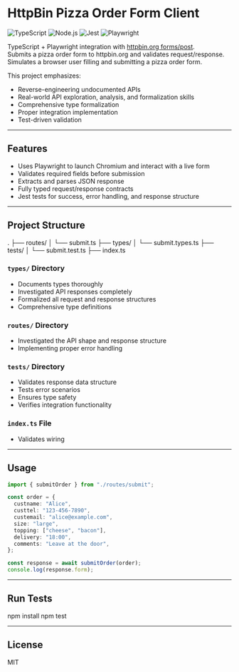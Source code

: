 # HttpBin Pizza Order Form Client
![TypeScript](https://img.shields.io/badge/TypeScript-deepskyblue)
![Node.js](https://img.shields.io/badge/Node.js-green)
![Jest](https://img.shields.io/badge/Jest-maroon)
![Playwright](https://img.shields.io/badge/Play-wright-darkred?labelColor=green)

TypeScript + Playwright integration with [httpbin.org forms/post](https://httpbin.org/forms/post).  
Submits a pizza order form to httpbin.org and validates request/response. Simulates a browser user filling and submitting a pizza order form.

This project emphasizes:

- Reverse-engineering undocumented APIs
- Real-world API exploration, analysis, and formalization skills
- Comprehensive type formalization
- Proper integration implementation
- Test-driven validation

---

## Features

- Uses Playwright to launch Chromium and interact with a live form
- Validates required fields before submission
- Extracts and parses JSON response
- Fully typed request/response contracts
- Jest tests for success, error handling, and response structure

---

## Project Structure

.
├── routes/
│ └── submit.ts
├── types/
│ └── submit.types.ts
├── tests/
│ └── submit.test.ts
├── index.ts

### `types/` Directory

- Documents types thoroughly
- Investigated API responses completely
- Formalized all request and response structures
- Comprehensive type definitions

### `routes/` Directory

- Investigated the API shape and response structure
- Implementing proper error handling

### `tests/` Directory

- Validates response data structure
- Tests error scenarios
- Ensures type safety
- Verifies integration functionality

### `index.ts` File

- Validates wiring

---

## Usage

```ts
import { submitOrder } from "./routes/submit";

const order = {
  custname: "Alice",
  custtel: "123-456-7890",
  custemail: "alice@example.com",
  size: "large",
  topping: ["cheese", "bacon"],
  delivery: "18:00",
  comments: "Leave at the door",
};

const response = await submitOrder(order);
console.log(response.form);
```

---

## Run Tests

npm install
npm test

---

## License

MIT
